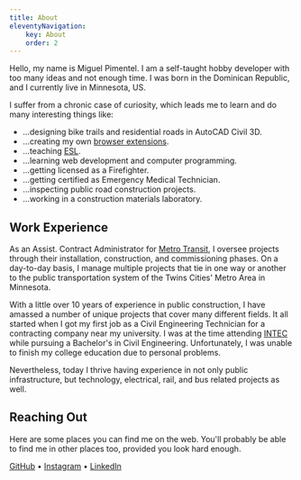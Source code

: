 ```yaml
---
title: About
eleventyNavigation:
    key: About
    order: 2
---
```


Hello, my name is Miguel Pimentel. I am a self-taught hobby developer with too many ideas and not enough time. I was born in the Dominican Republic, and I currently live in Minnesota, US.

I suffer from a chronic case of curiosity, which leads me to learn and do many interesting things like:

-   …designing bike trails and residential roads in AutoCAD Civil 3D.
-   …creating my own [browser extensions](https://addons.mozilla.org/en-US/firefox/user/17772574/).
-   …teaching [ESL](https://en.wikipedia.org/wiki/English_as_a_second_or_foreign_language).
-   …learning web development and computer programming.
-   …getting licensed as a Firefighter.
-   …getting certified as Emergency Medical Technician.
-   …inspecting public road construction projects.
-   …working in a construction materials laboratory.

## Work Experience

As an Assist. Contract Administrator for [Metro Transit](https://www.metrotransit.org/), I oversee projects through their installation, construction, and commissioning phases. On a day-to-day basis, I manage multiple projects that tie in one way or another to the public transportation system of the Twins Cities' Metro Area in Minnesota.

With a little over 10 years of experience in public construction, I have amassed a number of unique projects that cover many different fields. It all started when I got my first job as a Civil Engineering Technician for a contracting company near my university. I was at the time attending [INTEC](https://www.intec.edu.do/) while pursuing a Bachelor's in Civil Engineering. Unfortunately, I was unable to finish my college education due to personal problems.

Nevertheless, today I thrive having experience in not only public infrastructure, but technology, electrical, rail, and bus related projects as well.

## Reaching Out

Here are some places you can find me on the web. You'll probably be able to find me in other places too, provided you look hard enough.

[GitHub](https://github.com/semanticdata/)
•
[Instagram](https://instagram.com/miguelapv)
•
[LinkedIn](https://www.linkedin.com/in/miguelpimentel29/)
